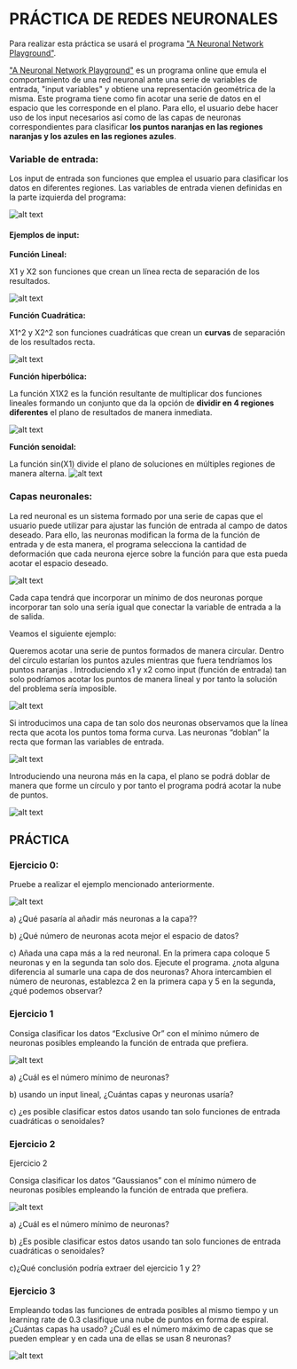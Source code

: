 # PRÁCTICA DE REDES NEURONALES

Para realizar esta práctica se usará el programa ["A Neuronal Network Playground"](http://playground.tensorflow.org/). 

["A Neuronal Network Playground"](http://playground.tensorflow.org/) es un programa online que emula el comportamiento de una red neuronal ante una serie de variables de entrada, "input variables" y obtiene una representación geométrica de la misma. Este programa tiene como fin acotar una serie de datos en el espacio que les corresponde en el plano. Para ello, el usuario debe hacer uso de los input necesarios así como de las capas de neuronas correspondientes para clasificar **los puntos naranjas en las regiones naranjas y los azules en las regiones azules**.

### Variable de entrada:

Los input de entrada son funciones que emplea el usuario para clasificar los datos en diferentes regiones. Las variables de entrada vienen definidas en la parte izquierda del programa: 

![alt text](Programa.PNG)


#### Ejemplos de input:

**Función Lineal:**

X1 y X2 son funciones que crean un línea recta de separación de los resultados.

![alt text](https://github.com/Pauandalt/TFG/blob/master/X1.PNG)

**Función Cuadrática:**

X1^2 y X2^2 son funciones cuadráticas que crean un **curvas** de separación de los resultados recta.

![alt text](https://github.com/Pauandalt/TFG/blob/master/X1^2.PNG)

**Función hiperbólica:**

La función X1X2 es la función resultante de multiplicar dos funciones lineales formando un conjunto que da la opción de **dividir en 4 regiones diferentes** el plano de resultados de manera inmediata.

![alt text](https://github.com/Pauandalt/TFG/blob/master/X1X2%20plot.PNG)

**Función senoidal:**

La función sin(X1) divide el plano de soluciones en múltiples regiones de manera alterna.
![alt text](https://github.com/Pauandalt/TFG/blob/master/sinX1.PNG)

### Capas neuronales:

La red neuronal es un sistema formado por una serie de capas que el usuario puede utilizar para ajustar las función de entrada al campo de datos deseado. Para ello, las neuronas modifican la forma de la función de entrada y de esta manera, el programa selecciona la cantidad de deformación que cada neurona ejerce sobre la función para que esta pueda acotar el espacio deseado.

![alt text](https://github.com/Pauandalt/TFG/blob/master/Captura.PNG)

 Cada capa tendrá que incorporar un mínimo de dos neuronas porque incorporar tan solo una sería igual que conectar la variable de entrada a la de salida.

Veamos el siguiente ejemplo:

Queremos acotar una serie de puntos formados de manera circular. Dentro del círculo estarían los puntos azules mientras que fuera tendríamos los puntos naranjas . Introduciendo x1 y x2 como input (función de entrada) tan solo podríamos acotar los puntos de manera lineal y por tanto la solución del problema sería imposible. 

![alt text](https://github.com/Pauandalt/TFG/blob/master/ejemplo%201.PNG)

Si introducimos una capa de tan solo dos neuronas observamos que la línea recta que acota los puntos toma forma curva. Las neuronas “doblan” la recta que forman las variables de entrada.

![alt text](https://github.com/Pauandalt/TFG/blob/master/ejemplo%202.PNG)

Introduciendo una neurona más en la capa, el plano se podrá doblar de manera que forme un círculo y por tanto el programa podrá acotar la nube de puntos.

![alt text](https://github.com/Pauandalt/TFG/blob/master/ejemplo%203.PNG)

## PRÁCTICA

### Ejercicio 0:
Pruebe a realizar el ejemplo mencionado anteriormente.

![alt text](https://github.com/Pauandalt/TFG/blob/master/ejercicio%200.PNG)

  a)	¿Qué pasaría al añadir más neuronas a la capa??
  
  b)	¿Qué número de neuronas acota mejor el espacio de datos?
  
  c)	Añada una capa más a la red neuronal. En la primera capa coloque 5 neuronas y en la segunda tan solo dos. Ejecute el programa. ¿nota alguna diferencia al sumarle una capa de dos neuronas?
  Ahora intercambien el número de neuronas, establezca 2 en la primera capa y 5 en la segunda, ¿qué podemos observar? 

### Ejercicio 1

Consiga clasificar los datos “Exclusive Or” con el mínimo número de neuronas posibles empleando la función de entrada que prefiera.

![alt text](https://github.com/Pauandalt/TFG/blob/master/ejercicio%201.PNG)

a) ¿Cuál es el número mínimo de neuronas?

b) usando un input lineal, ¿Cuántas capas y neuronas usaría?

c) ¿es posible clasificar estos datos usando tan solo funciones de entrada cuadráticas o senoidales?

### Ejercicio 2

Ejercicio 2

Consiga clasificar los datos “Gaussianos” con el mínimo número de neuronas posibles empleando la función de entrada que prefiera.

![alt text](https://github.com/Pauandalt/TFG/blob/master/ejercicio%202.PNG)

a) ¿Cuál es el número mínimo de neuronas?

b) ¿Es posible clasificar estos datos usando tan solo funciones de entrada cuadráticas o senoidales?

c)¿Qué conclusión podría extraer del ejercicio 1 y 2?


### Ejercicio 3

Empleando todas las funciones de entrada posibles al mismo tiempo y un learning rate de 0.3 clasifique una nube de puntos en forma de espiral. ¿Cuántas capas ha usado? ¿Cuál es el número máximo de capas que se pueden emplear y en cada una de ellas se usan 8 neuronas?

![alt text](https://github.com/Pauandalt/TFG/blob/master/ejercicio%203.PNG)
